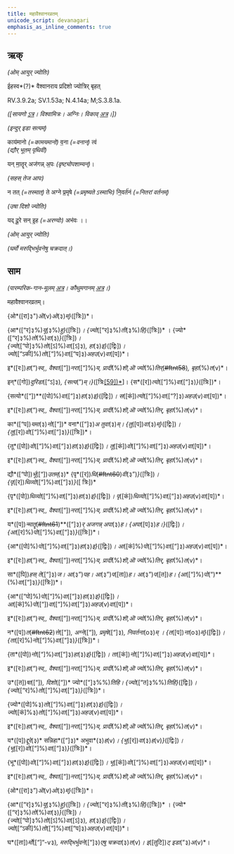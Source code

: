 ```yaml
---
title: महावैश्वानरव्रतम्  
unicode_script: devanagari  
emphasis_as_inline_comments: true
---   
```


## ऋक्

*(ओम् आयुर् ज्योतिः)*

ईहस्व*(?)* वैश्वानराय प्रदिशो ज्योत्रिर् बृहत्

RV.3.9.2a; SV.1.53a; N.4.14a; M;S.3.8.1a.

*([सायणो [ऽत्र](https://archive.org/stream/RgVedaWithSayanasCommentaryPart2/rv_sayanabhasya_part2%23page/n278/mode/1up&sa=D&ust=1542425956365000)। विश्वामित्रः। अग्निः। विकाव् [अत्र](https://sa.wikisource.org/wiki/%25E0%25A4%25B8%25E0%25A4%25BE%25E0%25A4%25AE%25E0%25A4%25B5%25E0%25A5%2587%25E0%25A4%25A6%25E0%25A4%2583/%25E0%25A4%2595%25E0%25A5%258C%25E0%25A4%25A5%25E0%25A5%2581%25E0%25A4%25AE%25E0%25A5%2580%25E0%25A4%25AF%25E0%25A4%25BE/%25E0%25A4%25B8%25E0%25A4%2582%25E0%25A4%25B9%25E0%25A4%25BF%25E0%25A4%25A4%25E0%25A4%25BE/%25E0%25A4%25AA%25E0%25A5%2582%25E0%25A4%25B0%25E0%25A5%258D%25E0%25A4%25B5%25E0%25A4%25BE%25E0%25A4%25B0%25E0%25A5%258D%25E0%25A4%259A%25E0%25A4%25BF%25E0%25A4%2595%25E0%25A4%2583/%25E0%25A4%259B%25E0%25A4%25A8%25E0%25A5%258D%25E0%25A4%25A6_%25E0%25A4%2586%25E0%25A4%25B0%25E0%25A5%258D%25E0%25A4%259A%25E0%25A4%25BF%25E0%25A4%2595%25E0%25A4%2583/1.1.1_%25E0%25A4%25AA%25E0%25A5%258D%25E0%25A4%25B0%25E0%25A4%25A5%25E0%25A4%25AE%25E0%25A4%25AA%25E0%25A5%258D%25E0%25A4%25B0%25E0%25A4%25AA%25E0%25A4%25BE%25E0%25A4%25A0%25E0%25A4%2595%25E0%25A4%2583/1.1.1.5_%25E0%25A4%25AA%25E0%25A4%259E%25E0%25A5%258D%25E0%25A4%259A%25E0%25A4%25AE%25E0%25A5%2580_%25E0%25A4%25A6%25E0%25A4%25B6%25E0%25A4%25A4%25E0%25A4%25BF%25E0%25A4%2583&sa=D&ust=1542425956366000)।])*

*(इन्दुर् इडा सत्यम्)*

काय॑मानो *(=कामयमानो)* व॒ना *(=वनान्)* त्वं  
*(द्यौर् भूतम् पृथिवी)*

 यन् मा॒तॄर् अज॑गन्न् अ॒पः *(वृष्ट्योपशाम्यन्)*।

*(सहस् तेज आपः)*

न तत् *(=तस्मात्)* ते अग्ने प्र॒मृषे *(=प्रमृष्यते ऽस्माभिः)* नि॒वर्त॑नं *(=नितरां वर्तनम्)*

*(उषा दिशो ज्योतिः)*

यद् दू॒रे सन् इ॒ह *(=अरण्योः)* अभ॑वः ।।

*(ओम् आयुर् ज्योतिः)*

*(घर्मो मरुद्भिर्भुवनेषु चक्रदात्।)*

## साम

*(पारम्परिक-गान-मूलम् [अत्र](https://archive.org/stream/sAmaveda-jaiminIya-paravastu-paramparA-docs/AASHEERVACHANA%2520SAAMAANI%23page/n7/mode/1up&sa=D&ust=1542425956368000)। कौथुमगानम् [अत्र](https://archive.org/details/SamaVedaSanhitaWithSayanabhashyaVolume2SatyavrataSamasrami1876bis_201804/page/n521&sa=D&ust=1542425956368000)।)*

महावैश्वानरव्रतम्।

{ओ*([रा]३")*ऒ*(v)*ओ*(३)*म्}*([त्रिः])*।

{आ*([“र]३%)*यू*(३%)*हु}*([त्रिः])*। {ज्यो*([“र]३%)*ती*(३%)*हि}*([त्रिः])* । {ज्यो*([“र]३%)*तो*(%)*वा*(३)*}*([त्रिः])*।  
{ज्यो*([“पो]३%)*तो*([ऽ]%)*वा*([ऽ]३)*, हा*(३)*इ}*([द्विः])*। ज्यो*([“ऽकी]%)*तो*([“]%)*वा*([“प]३)*अहउ*(v)*वा*([प])*।

इ*([रः])*हा*(“)*स्व,, वैश्वा*([“])*नरा*([“]%)*य, प्रादी*(%)*शॊ,ऒ ज्यो*(%)*तिर्*(~~#ftnt58~~)*, बृहा*(%)*त*(v)*।

इन्*([गो])*दुरिडा*([“ऽ]३)*, {सत्य*(”)*म्।}*([त्रिः[[59])*](#ftnt59)]। {स*([र])*त्यो*([“]%)*वा*([“]३)*}*([त्रिः])*।

{सत्यो*([“])**([पो]%)*वा*([“]३)*हा*(३)*इ}*([द्विः])*। स*([कं])*त्यो*([“]%)*वा*([“?]३)*अहउ*(v)*वा*([प])*।

इ*([रः])*हा*(“)*स्व,, वैश्वा*([“])*नरा*([“]%)*य, प्रादी*(%)*शॊ,ऒ ज्यो*(%)*तिर्, बृहा*(%)*त*(v)*।

का*([“प])*यमा*(३)*नो*([“])* वना*([“]३)*अ तुवा*(३)*म्। {तु*([प])*वा*(३)*म्}*([द्विः])*। {तू*([र])*वो*([“]%)*वा*([“]३)*}*([त्रिः])*।

{तू*([पो])*वो*([“]%)*वा*([“]३)*हा*(३)*इ}*([द्विः])*। तू*([कं])*वो*([“]%)*वा*([“]३)*अहउ*(v)*वा*([प])*।

इ*([रः])*हा*(“)*स्व,, वैश्वा*([“])*नरा*([“]%)*य, प्रादी*(%)*शॊ,ऒ ज्यो*(%)*तिर्, बृहा*(%)*त*(v)*।

द्यौ*([“पो])*र्भू*([“])*उतम्*(३)* {पृ*([र])*थि*(~~#ftnt60~~)*वी*(३”)*}*([त्रिः])*। {पृ*([र])*थिव्यो*([“]%)*वा*([“]३)*}*([ त्रिः])*

{पृ*([पो])*थिव्यो*([“]%)*वा*([“]३)*हा*(३)*इ}*([द्विः])*। पृ*([कं])*थिव्यो*([“]%)*वा*([“]३)*अहउ*(v)*वा*([प])*।

  
इ*([रः])*हा*(“)*स्व,, वैश्वा*([“])*नरा*([“]%)*य, प्रादी*(%)*शॊ,ऒ ज्यो*(%)*तिर्, बृहा*(%)*त*(v)*।

य*([प])*न्मातॄ*(~~#ftnt61~~)**([“]३)*र् अजगन्न् अपा*(३)*ह। {अपा*([प]३)*ह।}*([द्विः])*। {आ*([र]%)*पो*([“]%)*वा*([“]३)*}*([त्रिः])*।

{आ*([पो]%)*पो*([“]%)*वा*([“]३)*हा*(३)*इ}*([द्विः])*। आ*([कं]%)*पो*([“]%)*वा*([“]३)*अहउ*(v)*वा*([प])*।

इ*([रः])*हा*(“)*स्व,, वैश्वा*([“])*नरा*([“]%)*य, प्रादी*(%)*शॊ,ऒ ज्यो*(%)*तिर्, बृहा*(%)*त*(v)*।

सा*([पि])*हस् ते*([“]३)*ज। आ*(३”)*पह। आ*(३”)*प*([ता])*ह। आ*(३”)*प*([त])*ह। {आ*([“]%)*पो*(“)**(%)*वा*([“]३)*}*([त्रिः])*।

{आ*([“पो]%)*पो*([“]%)*वा*([“]३)*हा*(३)*इ}*([द्विः])*। आ*([कं]%)*पो*([“])*वा*([“]%)*वा*([“]३)*अहउ*(v)*वा*([प])*।

  
इ*([रः])*हा*(“)*स्व,, वैश्वा*([“])*नरा*([“]%)*य, प्रादी*(%)*शॊ,ऒ ज्यो*(%)*तिर्, बृहा*(%)*त*(v)*।

न*([प])*त*(~~#ftnt62~~)*त्ते*([“])*, अग्ने*([“])*, प्रमृषे*([“]३)*, निवर्तना*(o३)*म् । {त*([प])*ना*(o३)*म्}*([द्विः])*। {ता*([र]%)*नो*([“]%)*वा*([“]३)*}*([त्रिः])*।

{ता*([पो])*नो*([“]%)*वा*([“]३)*हा*(३)*इ}*([द्विः])*। ता*([कं])*नो*([“]%)*वा*([“]३)*अहउ*(v)*वा*([प])*।

इ*([रः])*हा*(“)*स्व,, वैश्वा*([“])*नरा*([“]%)*य, प्रादी*(%)*शॊ,ऒ ज्यो*(%)*तिर्, बृहा*(%)*त*(v)*।

उ*([त])*षा*([“])*, दिशो*([“])* ज्यो*([“]३%%)*तिहि। {ज्यो*([“त]३%%)*तिहि}*([द्विः])*। {ज्यो*([“र]%)*तो*([“]%)*वा*([“]३)*}*([त्रिः])*।

{ज्यो*([पो]%३)*तो*([“]%)*वा*([“]३)*हा*(३)*इ}*([द्विः])*। ज्यो*([कं]%३)*तो*([“]%)*वा*([“]३)*अहउ*(v)*वा*([प])*।

इ*([रः])*हा*(“)*स्व,, वैश्वा*([“])*नरा*([“]%)*य, प्रादी*(%)*शॊ,ऒ ज्यो*(%)*तिर्, बृहा*(%)*त*(v)*।

य*([प])*द्दूरे*(३)* सन्निहा*([“]३)* अभुवा*(३)*ह*(v)*। {भु*([र])*वा*(३)*ह*(v)*}*([द्विः])*। {भू*([र])*वो*([“]%)*वा*([“]३)*}*([त्रिः])*।

{भू*([पो])*वो*([“]%)*वा*([“]३)*हा*(३)*इ}*([द्विः])*। भू*([कं])*वो*([“]%)*वा*([“]३)*अहउ*(v)*वा*([प])*।

इ*([रः])*हा*(“)*स्व,, वैश्वा*([“])*नरा*([“]%)*य, प्रादी*(%)*शॊ,ऒ ज्यो*(%)*तिर्, बृहा*(%)*त*(v)*।

{ओ*([रा]३”)*ऒ*(v)*ओ*(३)*म्}*([त्रिः])*।

{आ*([“र]३%)*यू*(३%)*हु}*([त्रिः])*। {ज्यो*([“र]३%)*ती*(३%)*हि}*([त्रिः])* । {ज्यो*([“र]३%)*तो*(%)*वा*(३)*}*([त्रिः])*।  
{ज्यो*([“पो]३%)*तो*([ऽ]%)*वा*([ऽ]३)*, हा*(३)*इ}*([द्विः])*। ज्यो*([“ऽकी]%)*तो*([“]%)*वा*([“प]३)*अहउ*(v)*वा*([प])*।

घ*([ता])*र्मो*([“]“-v३)*, मरुद्भिर्भुवने*([“]३)*एषु चक्रदा*(३)*त*(v)*। इ*([तुटि])*ट् इडा*(“३)*अ*(v)*।